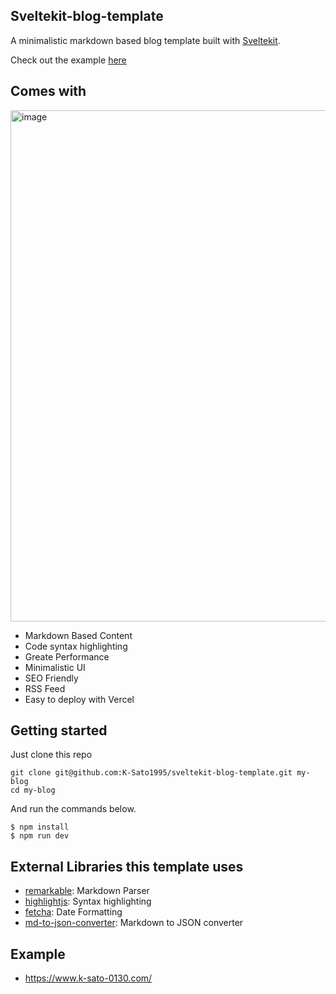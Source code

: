 ## Sveltekit-blog-template

A minimalistic markdown based blog template built with [Sveltekit](https://kit.svelte.dev/).

Check out the example [here]()

## Comes with

<img width="818" alt="image" src="https://user-images.githubusercontent.com/32632542/157196010-def94db3-6218-4dca-8bbd-2a16baca754b.png">

- Markdown Based Content
- Code syntax highlighting
- Greate Performance
- Minimalistic UI
- SEO Friendly
- RSS Feed
- Easy to deploy with Vercel


## Getting started

Just clone this repo

```
git clone git@github.com:K-Sato1995/sveltekit-blog-template.git my-blog
cd my-blog
```

And run the commands below.

```
$ npm install
$ npm run dev
```


## External Libraries this template uses

- [remarkable](https://github.com/jonschlinkert/remarkable): Markdown Parser
- [highlightjs](https://github.com/highlightjs/highlight.js/): Syntax highlighting
- [fetcha](https://github.com/taylorhakes/fecha): Date Formatting
- [md-to-json-converter](https://github.com/K-Sato1995/md-to-json-converter): Markdown to JSON converter

## Example
- https://www.k-sato-0130.com/

